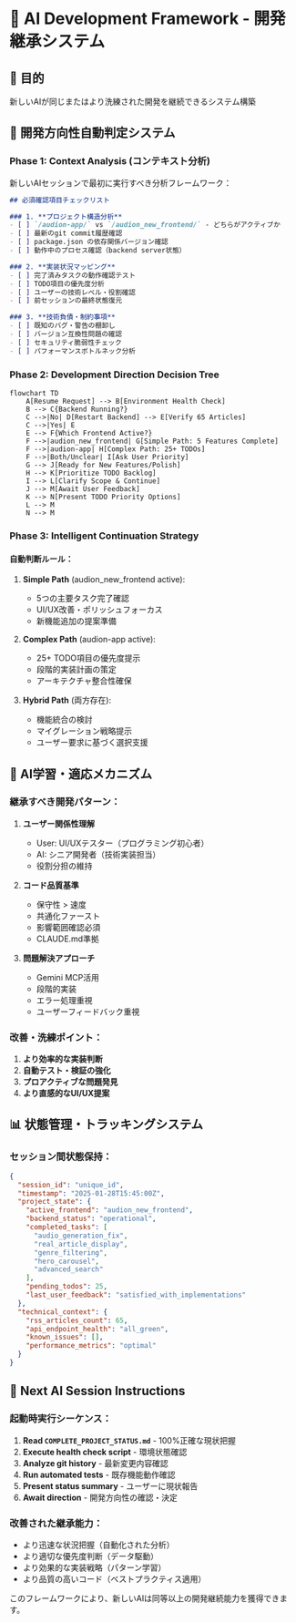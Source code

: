 # 🤖 AI Development Framework - 開発継承システム

## 🎯 目的
新しいAIが同じまたはより洗練された開発を継続できるシステム構築

## 🔄 開発方向性自動判定システム

### **Phase 1: Context Analysis (コンテキスト分析)**
新しいAIセッションで最初に実行すべき分析フレームワーク：

```markdown
## 必須確認項目チェックリスト

### 1. **プロジェクト構造分析**
- [ ] `/audion-app/` vs `/audion_new_frontend/` - どちらがアクティブか
- [ ] 最新のgit commit履歴確認
- [ ] package.json の依存関係バージョン確認
- [ ] 動作中のプロセス確認（backend server状態）

### 2. **実装状況マッピング**
- [ ] 完了済みタスクの動作確認テスト
- [ ] TODO項目の優先度分析
- [ ] ユーザーの技術レベル・役割確認
- [ ] 前セッションの最終状態復元

### 3. **技術負債・制約事項**
- [ ] 既知のバグ・警告の棚卸し
- [ ] バージョン互換性問題の確認
- [ ] セキュリティ脆弱性チェック
- [ ] パフォーマンスボトルネック分析
```

### **Phase 2: Development Direction Decision Tree**

```mermaid
flowchart TD
    A[Resume Request] --> B[Environment Health Check]
    B --> C{Backend Running?}
    C -->|No| D[Restart Backend] --> E[Verify 65 Articles]
    C -->|Yes| E
    E --> F{Which Frontend Active?}
    F -->|audion_new_frontend| G[Simple Path: 5 Features Complete]
    F -->|audion-app| H[Complex Path: 25+ TODOs]
    F -->|Both/Unclear| I[Ask User Priority]
    G --> J[Ready for New Features/Polish]
    H --> K[Prioritize TODO Backlog]
    I --> L[Clarify Scope & Continue]
    J --> M[Await User Feedback]
    K --> N[Present TODO Priority Options]
    L --> M
    N --> M
```

### **Phase 3: Intelligent Continuation Strategy**

#### **自動判断ルール：**
1. **Simple Path** (audion_new_frontend active):
   - 5つの主要タスク完了確認
   - UI/UX改善・ポリッシュフォーカス
   - 新機能追加の提案準備

2. **Complex Path** (audion-app active):
   - 25+ TODO項目の優先度提示
   - 段階的実装計画の策定
   - アーキテクチャ整合性確保

3. **Hybrid Path** (両方存在):
   - 機能統合の検討
   - マイグレーション戦略提示
   - ユーザー要求に基づく選択支援

## 🧠 AI学習・適応メカニズム

### **継承すべき開発パターン：**
1. **ユーザー関係性理解**
   - User: UI/UXテスター（プログラミング初心者）
   - AI: シニア開発者（技術実装担当）
   - 役割分担の維持

2. **コード品質基準**
   - 保守性 > 速度
   - 共通化ファースト
   - 影響範囲確認必須
   - CLAUDE.md準拠

3. **問題解決アプローチ**
   - Gemini MCP活用
   - 段階的実装
   - エラー処理重視
   - ユーザーフィードバック重視

### **改善・洗練ポイント：**
1. **より効率的な実装判断**
2. **自動テスト・検証の強化**
3. **プロアクティブな問題発見**
4. **より直感的なUI/UX提案**

## 📊 状態管理・トラッキングシステム

### **セッション間状態保持：**
```json
{
  "session_id": "unique_id",
  "timestamp": "2025-01-28T15:45:00Z",
  "project_state": {
    "active_frontend": "audion_new_frontend",
    "backend_status": "operational",
    "completed_tasks": [
      "audio_generation_fix",
      "real_article_display", 
      "genre_filtering",
      "hero_carousel",
      "advanced_search"
    ],
    "pending_todos": 25,
    "last_user_feedback": "satisfied_with_implementations"
  },
  "technical_context": {
    "rss_articles_count": 65,
    "api_endpoint_health": "all_green",
    "known_issues": [],
    "performance_metrics": "optimal"
  }
}
```

## 🚀 Next AI Session Instructions

### **起動時実行シーケンス：**
1. **Read `COMPLETE_PROJECT_STATUS.md`** - 100%正確な現状把握
2. **Execute health check script** - 環境状態確認
3. **Analyze git history** - 最新変更内容確認
4. **Run automated tests** - 既存機能動作確認
5. **Present status summary** - ユーザーに現状報告
6. **Await direction** - 開発方向性の確認・決定

### **改善された継承能力：**
- より迅速な状況把握（自動化された分析）
- より適切な優先度判断（データ駆動）
- より効果的な実装戦略（パターン学習）
- より品質の高いコード（ベストプラクティス適用）

このフレームワークにより、新しいAIは同等以上の開発継続能力を獲得できます。